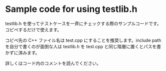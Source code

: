 # Sample code for using testlib.h

testlib.h を使ってテストケースを一斉にチェックする際のサンプルコードです。コピペするだけで使えます。

コピペ先の C++ ファイル名は test.cpp にすることを推奨します。include path を自分で書くのが面倒な人は testlib.h を test.cpp と同じ階層に置くとパスを書かずに済みます。

詳しくはコード内のコメントを読んでください。
